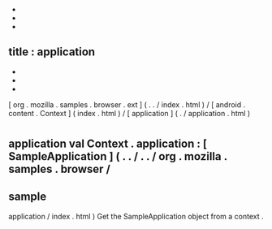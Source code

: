 -
-
-
title
:
application
-
-
-
-
[
org
.
mozilla
.
samples
.
browser
.
ext
]
(
.
.
/
index
.
html
)
/
[
android
.
content
.
Context
]
(
index
.
html
)
/
[
application
]
(
.
/
application
.
html
)
#
application
val
Context
.
application
:
[
SampleApplication
]
(
.
.
/
.
.
/
org
.
mozilla
.
samples
.
browser
/
-
sample
-
application
/
index
.
html
)
Get
the
SampleApplication
object
from
a
context
.
